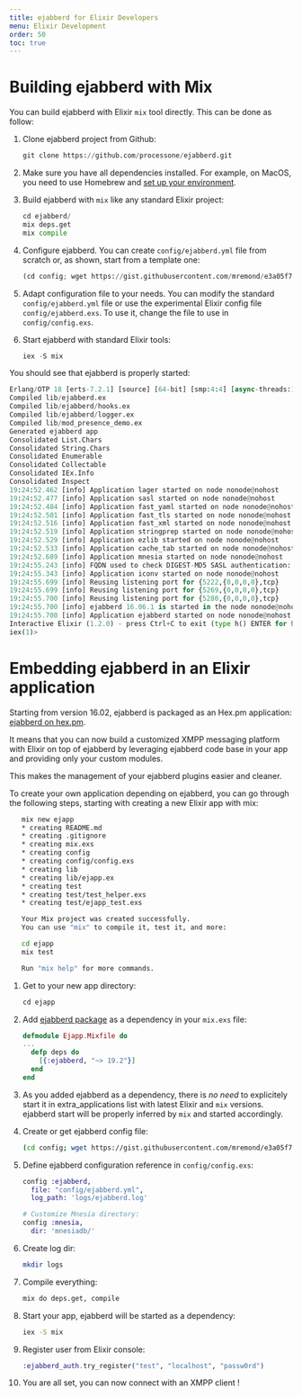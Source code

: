 ```yaml
---
title: ejabberd for Elixir Developers
menu: Elixir Development
order: 50
toc: true
---
```


# Building ejabberd with Mix

You can build ejabberd with Elixir `mix` tool directly. This can be
done as follow:

<!--- Code blocks in lists have indentation of 3 spaces at first ~~~ -->
1. Clone ejabberd project from Github:

    ~~~ python
    git clone https://github.com/processone/ejabberd.git
    ~~~

2. Make sure you have all dependencies installed. For example, on MacOS, you need to use Homebrew and [set up your 
   environment](https://docs.ejabberd.im/admin/installation/#macos).    

3. Build ejabberd with `mix` like any standard Elixir project:

    ~~~ python
    cd ejabberd/
    mix deps.get
    mix compile
    ~~~

4. Configure ejabberd. You can create `config/ejabberd.yml` file from scratch or, as shown, start from a template one:

    ~~~ python
    (cd config; wget https://gist.githubusercontent.com/mremond/e3a05f7a18f87c4c5145547a3fd3e9e1/raw/a412004b37c7fa7f1d1f7179b4cc73045b9b8da9/ejabberd.yml)
    ~~~

5. Adapt configuration file to your needs. You can modify the standard `config/ejabberd.yml` file or use 
the experimental Elixir config file `config/ejabberd.exs`. To use it, change the file to use in `config/config.exs`.

6. Start ejabberd with standard Elixir tools:

    ~~~ python
    iex -S mix
    ~~~

You should see that ejabberd is properly started:

  ~~~ python
  Erlang/OTP 18 [erts-7.2.1] [source] [64-bit] [smp:4:4] [async-threads:10] [hipe] [kernel-poll:false] [dtrace]
  Compiled lib/ejabberd.ex
  Compiled lib/ejabberd/hooks.ex
  Compiled lib/ejabberd/logger.ex
  Compiled lib/mod_presence_demo.ex
  Generated ejabberd app
  Consolidated List.Chars
  Consolidated String.Chars
  Consolidated Enumerable
  Consolidated Collectable
  Consolidated IEx.Info
  Consolidated Inspect
  19:24:52.462 [info] Application lager started on node nonode@nohost
  19:24:52.477 [info] Application sasl started on node nonode@nohost
  19:24:52.484 [info] Application fast_yaml started on node nonode@nohost
  19:24:52.501 [info] Application fast_tls started on node nonode@nohost
  19:24:52.516 [info] Application fast_xml started on node nonode@nohost
  19:24:52.519 [info] Application stringprep started on node nonode@nohost
  19:24:52.529 [info] Application ezlib started on node nonode@nohost
  19:24:52.533 [info] Application cache_tab started on node nonode@nohost
  19:24:52.689 [info] Application mnesia started on node nonode@nohost
  19:24:55.243 [info] FQDN used to check DIGEST-MD5 SASL authentication: MacBook-Pro-de-Mickael
  19:24:55.343 [info] Application iconv started on node nonode@nohost
  19:24:55.699 [info] Reusing listening port for {5222,{0,0,0,0},tcp}
  19:24:55.699 [info] Reusing listening port for {5269,{0,0,0,0},tcp}
  19:24:55.700 [info] Reusing listening port for {5280,{0,0,0,0},tcp}
  19:24:55.700 [info] ejabberd 16.06.1 is started in the node nonode@nohost
  19:24:55.700 [info] Application ejabberd started on node nonode@nohost
  Interactive Elixir (1.2.0) - press Ctrl+C to exit (type h() ENTER for help)
  iex(1)>
  ~~~

# Embedding ejabberd in an Elixir application

Starting from version 16.02, ejabberd is packaged as an Hex.pm
application: [ejabberd on hex.pm](https://hex.pm/packages/ejabberd).

It means that you can now build a customized XMPP messaging
platform with Elixir on top of ejabberd by leveraging ejabberd code
base in your app and providing only your custom modules.

This makes the management of your ejabberd plugins easier and cleaner.

To create your own application depending on ejabberd, you can go
through the following steps, starting with creating a new Elixir app with mix:

   ~~~ bash
      mix new ejapp
      * creating README.md
      * creating .gitignore
      * creating mix.exs
      * creating config
      * creating config/config.exs
      * creating lib
      * creating lib/ejapp.ex
      * creating test
      * creating test/test_helper.exs
      * creating test/ejapp_test.exs

      Your Mix project was created successfully.
      You can use "mix" to compile it, test it, and more:

      cd ejapp
      mix test

      Run "mix help" for more commands.
   ~~~


1. Get to your new app directory:

     ~~~ python
     cd ejapp
     ~~~

1. Add [ejabberd package](https://hex.pm/packages/ejabberd) as a
   dependency in your `mix.exs` file:

     ~~~ elixir
     defmodule Ejapp.Mixfile do
     ...
       defp deps do
         [{:ejabberd, "~> 19.2"}]
       end
     end
     ~~~

1. As you added ejabberd as a dependency, there is *no need* to explicitely start it in extra_applications list with 
latest Elixir and `mix` versions. ejabberd start will be properly inferred by `mix` and started accordingly.

1. Create or get ejabberd config file:

     ~~~ bash
     (cd config; wget https://gist.githubusercontent.com/mremond/e3a05f7a18f87c4c5145547a3fd3e9e1/raw/a412004b37c7fa7f1d1f7179b4cc73045b9b8da9/ejabberd.yml)
     ~~~

1. Define ejabberd configuration reference in `config/config.exs`:

     ~~~ elixir
     config :ejabberd,
       file: "config/ejabberd.yml",
       log_path: 'logs/ejabberd.log'

     # Customize Mnesia directory:
     config :mnesia,
       dir: 'mnesiadb/'
     ~~~

1. Create log dir:

     ~~~ bash
     mkdir logs
     ~~~

1. Compile everything:

     ~~~ bash
     mix do deps.get, compile
     ~~~

1. Start your app, ejabberd will be started as a dependency:

     ~~~ bash
     iex -S mix
     ~~~

1. Register user from Elixir console:

     ~~~ elixir
     :ejabberd_auth.try_register("test", "localhost", "passw0rd")
     ~~~

1. You are all set, you can now connect with an XMPP client !
